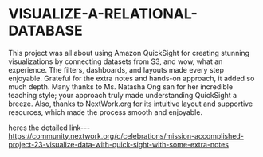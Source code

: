 # VISUALIZE-A-RELATIONAL-DATABASE
This project was all about using Amazon QuickSight for creating stunning visualizations by connecting datasets from S3, and wow, what an experience. The filters, dashboards, and layouts made every step enjoyable. Grateful for the extra notes and hands-on approach, it added so much depth.
Many thanks to Ms. Natasha Ong san for her incredible teaching style; your approach truly made understanding QuickSight a breeze. Also, thanks to NextWork.org for its intuitive layout and supportive resources, which made the process smooth and enjoyable.



heres the detailed link---https://community.nextwork.org/c/celebrations/mission-accomplished-project-23-visualize-data-with-quick-sight-with-some-extra-notes
